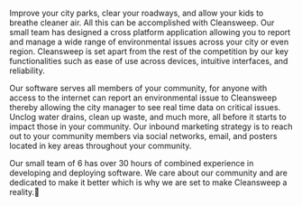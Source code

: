 Improve your city parks, clear your roadways, and allow your kids to breathe cleaner air. All this can be accomplished with Cleansweep. Our small team has designed a cross platform application allowing you to report and manage a wide range of environmental issues across your city or even region.  Cleansweep is set apart from the rest of the competition by our key functionalities such as ease of use across devices, intuitive interfaces, and reliability.

Our software serves all members of your community, for anyone with access to the internet can report an environmental issue to Cleansweep thereby allowing the city manager to see real time data on critical issues. Unclog water drains, clean up waste, and much more, all before it starts to impact those in your community. Our inbound marketing strategy is to reach out to your community members via social networks, email, and posters located in key areas throughout your community.

Our small team of 6 has over 30 hours of combined experience in developing and deploying software.  We care about our community and are dedicated to make it better which is why we are set to make Cleansweep a reality.
